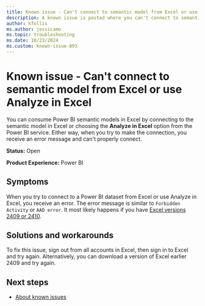 ```yaml
---
title: Known issue - Can't connect to semantic model from Excel or use Analyze in Excel
description: A known issue is posted where you can't connect to semantic model from Excel or use Analyze in Excel.
author: kfollis
ms.author: jessicamo
ms.topic: troubleshooting  
ms.date: 10/23/2024
ms.custom: known-issue-893
---
```


# Known issue - Can't connect to semantic model from Excel or use Analyze in Excel

You can consume Power BI semantic models in Excel by connecting to the semantic model in Excel or choosing the **Analyze in Excel** option from the Power BI service. Either way, when you try to make the connection, you receive an error message and can't properly connect.

**Status:** Open

**Product Experience:** Power BI

## Symptoms

When you try to connect to a Power BI dataset from Excel or use Analyze in Excel, you receive an error. The error message is similar to `Forbidden Activity` or `AAD error`. It most likely happens if you have [Excel versions 2409 or 2410](/officeupdates/current-channel-preview).

## Solutions and workarounds

To fix this issue, sign out from all accounts in Excel, then sign in to Excel and try again. Alternatively, you can download a version of Excel earlier 2409 and try again.

## Next steps

- [About known issues](https://support.fabric.microsoft.com/known-issues)
